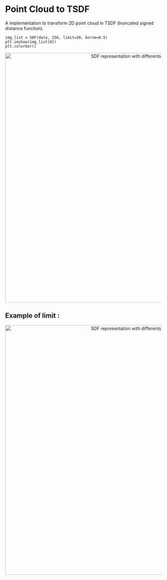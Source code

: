 # Point Cloud to TSDF
A implementation to transform 2D point cloud in TSDF (truncated signed distance function).

```
img_list = SDF(data, 256, limit=20, borne=0.5)
plt.imshow(img_list[0])
plt.colorbar()
```
<p align="center">
<img width="800" alt="SDF representation with differents limits" src="https://user-images.githubusercontent.com/98736513/231729714-c0384199-b7fb-40ae-bde1-7bd60ce4d581.png">
</p>

## Example of limit : 
<p align="center">
<img width="800" alt="SDF representation with differents limits" src="https://user-images.githubusercontent.com/98736513/231764153-a26bbddc-4918-4aa6-9a75-c058b460a535.png">
</p>

